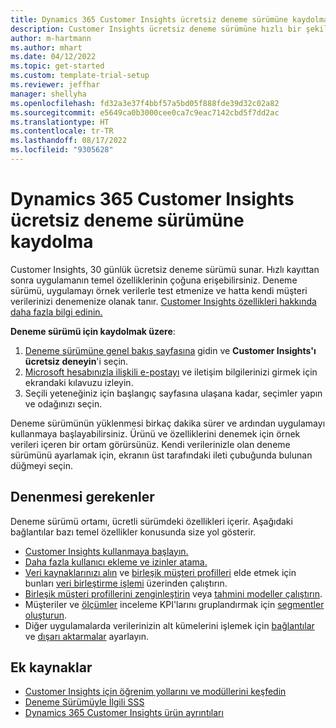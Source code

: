 ```yaml
---
title: Dynamics 365 Customer Insights ücretsiz deneme sürümüne kaydolma
description: Customer Insights ücretsiz deneme sürümüne hızlı bir şekilde kaydolmayı ve deneme sürümünü başlatmayı öğrenin. Uygulamayı keşfedin ve ek öğrenme kaynakları bulun.
author: m-hartmann
ms.author: mhart
ms.date: 04/12/2022
ms.topic: get-started
ms.custom: template-trial-setup
ms.reviewer: jeffhar
manager: shellyha
ms.openlocfilehash: fd32a3e37f4bbf57a5bd05f888fde39d32c02a82
ms.sourcegitcommit: e5649ca0b3000cee0ca7c9eac7142cbd5f7dd2ac
ms.translationtype: HT
ms.contentlocale: tr-TR
ms.lasthandoff: 08/17/2022
ms.locfileid: "9305628"
---
```

# <a name="sign-up-for-a-free-dynamics-365-customer-insights-trial"></a>Dynamics 365 Customer Insights ücretsiz deneme sürümüne kaydolma

Customer Insights, 30 günlük ücretsiz deneme sürümü sunar. Hızlı kayıttan sonra uygulamanın temel özelliklerinin çoğuna erişebilirsiniz. Deneme sürümü, uygulamayı örnek verilerle test etmenize ve hatta kendi müşteri verilerinizi denemenize olanak tanır. [Customer Insights özellikleri hakkında daha fazla bilgi edinin.](overview.md)

**Deneme sürümü için kaydolmak üzere**:

1. [Deneme sürümüne genel bakış sayfasına](https://dynamics.microsoft.com/ai/customer-insights/) gidin ve **Customer Insights'ı ücretsiz deneyin**'i seçin.
1. [Microsoft hesabınızla ilişkili e-postayı](https://support.microsoft.com/windows/what-is-a-microsoft-account-4a7c48e9-ff5a-e9c6-5a5c-1a57d66c3bfa) ve iletişim bilgilerinizi girmek için ekrandaki kılavuzu izleyin.
1. Seçili yeteneğiniz için başlangıç sayfasına ulaşana kadar, seçimler yapın ve odağınızı seçin.

Deneme sürümünün yüklenmesi birkaç dakika sürer ve ardından uygulamayı kullanmaya başlayabilirsiniz. Ürünü ve özelliklerini denemek için örnek verileri içeren bir ortam görürsünüz. Kendi verilerinizle olan deneme sürümünü ayarlamak için, ekranın üst tarafındaki ileti çubuğunda bulunan düğmeyi seçin.

## <a name="what-to-try"></a>Denenmesi gerekenler

Deneme sürümü ortamı, ücretli sürümdeki özellikleri içerir. Aşağıdaki bağlantılar bazı temel özellikler konusunda size yol gösterir.

- [Customer Insights kullanmaya başlayın.](get-started.md)
- [Daha fazla kullanıcı ekleme ve izinler atama.](permissions.md)
- [Veri kaynaklarınızı alın](data-sources.md) ve [birleşik müşteri profilleri](customer-profiles.md) elde etmek için bunları [veri birleştirme işlemi](data-unification.md) üzerinden çalıştırın.
- [Birleşik müşteri profillerini zenginleştirin](enrichment-hub.md) veya [tahmini modeller çalıştırın](predictions-overview.md).
- Müşteriler ve [ölçümler](measures.md) inceleme KPI'larını gruplandırmak için [segmentler oluşturun](segments.md).
- Diğer uygulamalarda verilerinizin alt kümelerini işlemek için [bağlantılar](connections.md) ve [dışarı aktarmalar](export-destinations.md) ayarlayın.

## <a name="additional-resources"></a>Ek kaynaklar

- [Customer Insights için öğrenim yollarını ve modüllerini keşfedin](/learn/browse/?products=dynamics-cust-insights)
- [Deneme Sürümüyle İlgili SSS](trial-faq.md)
- [Dynamics 365 Customer Insights ürün ayrıntıları](https://dynamics.microsoft.com/ai/customer-insights/)
